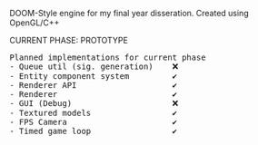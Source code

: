 DOOM-Style engine for my final year disseration. Created using OpenGL/C++

CURRENT PHASE: PROTOTYPE
<pre>
Planned implementations for current phase
- Queue util (sig. generation)    ❌
- Entity component system         ✔️
- Renderer API                    ✔️
- Renderer                        ✔️
- GUI (Debug)                     ❌
- Textured models                 ✔️
- FPS Camera                      ✔️
- Timed game loop                 ✔️
</pre>
